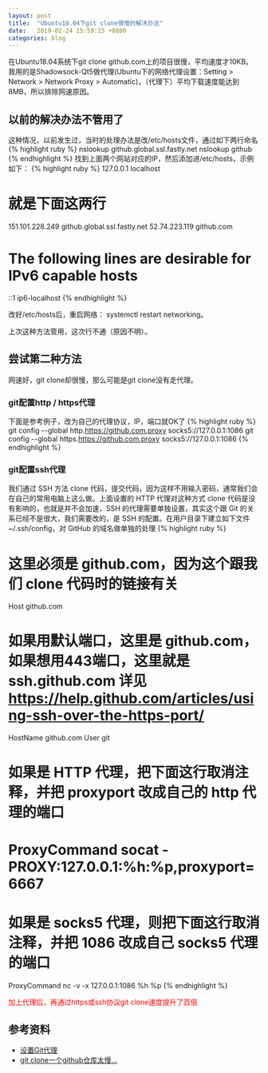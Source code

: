 ```yaml
---
layout: post
title:  "Ubuntu18.04下git clone很慢的解决办法"
date:   2019-02-24 15:59:15 +0800
categories: blog
---
```

在Ubuntu18.04系统下git clone github.com上的项目很慢，平均速度才10KB。我用的是Shadowsock-Qt5做代理(Ubuntu下的网络代理设置：Setting > Network > Network Proxy > Automatic)，（代理下）平均下载速度能达到8MB，所以排除网速原因。

## 以前的解决办法不管用了
这种情况，以前发生过，当时的处理办法是改/etc/hosts文件，通过如下两行命名
{% highlight ruby %}
nslookup github.global.ssl.fastly.net
nslookup github
{% endhighlight %}
找到上面两个网站对应的IP，然后添加进/etc/hosts，示例如下：
{% highlight ruby %}
127.0.0.1			localhost
# 就是下面这两行
151.101.228.249     github.global.ssl.fastly.net
52.74.223.119       github.com

# The following lines are desirable for IPv6 capable hosts
::1     ip6-localhost 
{% endhighlight %}

改好/etc/hosts后，重启网络： systemctl restart networking。

上次这种方法管用，这次行不通（原因不明）。


## 尝试第二种方法
网速好，git clone却很慢，那么可能是git clone没有走代理。

### git配置http / https代理
下面是参考例子，改为自己的代理协议，IP，端口就OK了
{% highlight ruby %}
git config --global http.https://github.com.proxy socks5://127.0.0.1:1086
git config --global https.https://github.com.proxy socks5://127.0.0.1:1086
{% endhighlight %}

### git配置ssh代理
我们通过 SSH 方法 clone 代码，提交代码，因为这样不用输入密码，通常我们会在自己的常用电脑上这么做。上面设置的 HTTP 代理对这种方式 clone 代码是没有影响的，也就是并不会加速，SSH 的代理需要单独设置，其实这个跟 Git 的关系已经不是很大，我们需要改的，是 SSH 的配置。在用户目录下建立如下文件 ~/.ssh/config，对 GitHub 的域名做单独的处理
{% highlight ruby %}
# 这里必须是 github.com，因为这个跟我们 clone 代码时的链接有关
Host github.com
# 如果用默认端口，这里是 github.com，如果想用443端口，这里就是 ssh.github.com 详见 https://help.github.com/articles/using-ssh-over-the-https-port/
HostName github.com
User git
# 如果是 HTTP 代理，把下面这行取消注释，并把 proxyport 改成自己的 http 代理的端口
# ProxyCommand socat - PROXY:127.0.0.1:%h:%p,proxyport=6667
# 如果是 socks5 代理，则把下面这行取消注释，并把 1086 改成自己 socks5 代理的端口
ProxyCommand nc -v -x 127.0.0.1:1086 %h %p
{% endhighlight %}

<span style="color:#ff0000">加上代理后，再通过https或ssh协议git clone速度提升了百倍</span>

## 参考资料
- [设置Git代理](https://imciel.com/2016/06/28/git-proxy/)
- [git clone一个github仓库太慢...](https://www.zhihu.com/question/27159393)